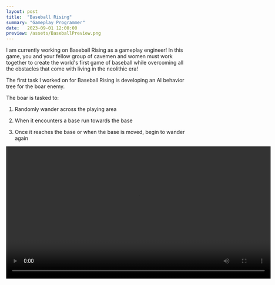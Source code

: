 ```yaml
---
layout: post
title:  "Baseball Rising"
summary: "Gameplay Programmer"
date:   2023-09-01 12:00:00
preview: /assets/BaseballPreview.png
---
```


I am currently working on Baseball Rising as a gameplay engineer! In this game, you and your fellow group of cavemen and women must work together to create the world's first game of baseball while overcoming all the obstacles that come with living in the neolithic era!

The first task I worked on for Baseball Rising is developing an AI behavior tree for the boar enemy.

The boar is tasked to: 

1) Randomly wander across the playing area
  
2) When it encounters a base run towards the base

3) Once it reaches the base or when the base is moved, begin to wander again

<video controls src='https://github.com/qin-andrew123/qin-andrew123.github.io/assets/71657626/c5670327-0a8b-4a0c-99d0-37c1b3e9d2f2' width=720/>

My current task is working on refactoring the code base and remove older depricated files since we are currently transitioning to a different methodology to build our code.
